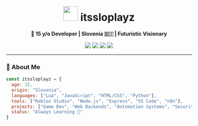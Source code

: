 <h1 align="center">
  <img src="https://img.icons8.com/fluency/96/source-code.png" width="40"/> itssloplayz
</h1>

<p align="center">
  <b>🚀 15 y/o Developer | Slovenia 🇸🇮 | Futuristic Visionary</b>
</p>

<p align="center">
  <img src="https://img.shields.io/badge/Code%20Mode-ON-green?style=for-the-badge&logo=github" />
  <img src="https://img.shields.io/badge/Roblox-Lua-red?style=for-the-badge&logo=roblox" />
  <img src="https://img.shields.io/badge/JavaScript-⚡-yellow?style=for-the-badge&logo=javascript" />
  <img src="https://img.shields.io/badge/Node.js-Active-green?style=for-the-badge&logo=node.js" />
</p>

---

### 🧠 About Me
```js
const itssloplayz = {
  age: 15,
  origin: "Slovenia",
  languages: ["Lua", "JavaScript", "HTML/CSS", "Python"],
  tools: ["Roblox Studio", "Node.js", "Express", "VS Code", "n8n"],
  projects: ["Game Dev", "Web Backends", "Automation Systems", "Security Modules"],
  status: "Always Learning 🧬"
}